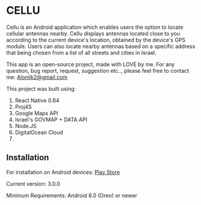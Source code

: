 # CELLU

Cellu is an Android application which enables users the option to locate cellular antennas nearby.
Cellu displays antennas located close to you according to the current device's location, obtained by the device's GPS module.
Users can also locate nearby antennas based on a specific address that being chosen from a list of all streets and cities in Israel.

This app is an open-source project, made with LOVE by me.
For any question, bug report, request, suggestion etc.., please feel free to contact me: Alonilk2@gmail.com

This project was built using:
1. React Native 0.64
2. Proj4S
3. Google Maps API
4. Israel's GOVMAP + DATA API
5. Node.JS
6. DigitalOcean Cloud
7. 

## Installation
For installation on Android devices:
[Play Store](https://play.google.com/store/apps/details?id=com.cellu)

Current version: 3.0.0

Minimum Requirements: 
Android 8.0 (Oreo) or newer
